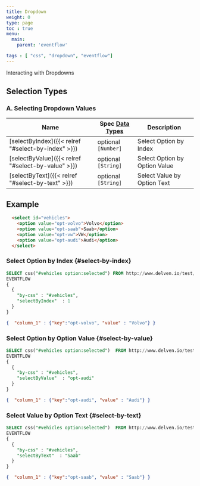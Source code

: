```yaml
---
title: Dropdown
weight: 0
type: page
toc : true
menu:
  main:
    parent: 'eventflow'

tags : [ "css", "dropdown", "eventflow"]
---
```


Interacting with Dropdowns

## Selection Types

### A. Selecting Dropdown Values 

| Name       	                                           | Spec [Data Types](/syntax/datatypes) | Description
| -------------	                                         | ------------------------------------ | -----------------
| [selectByIndex]({{< relref  "#select-by-index" >}})    | optional `[Number]`                  | Select Option by Index
| [selectByValue]({{< relref  "#select-by-value" >}})    | optional `[String]`                  | Select Option by Option Value
| [selectByText]({{< relref  "#select-by-text" >}})   	 | optional `[String]`                  | Select Value  by Option Text
 
## Example 


```html
  <select id="vehicles">
    <option value="opt-volvo">Volvo</option>
    <option value="opt-saab">Saab</option>
    <option value="opt-vw">VW</option>
    <option value="opt-audi">Audi</option>
  </select>
```
### Select Option by Index {#select-by-index}

```sql
SELECT css("#vehicles option:selected") FROM http://www.delven.io/test/execute.html 
EVENTFLOW
{
  {
    "by-css" : "#vehicles",    
    "selectByIndex"  : 1
  }
}
```

```json
{  "column_1" : {"key":"opt-volvo", "value" : "Volvo"} }
```


### Select Option by Option Value {#select-by-value}

```sql
SELECT css("#vehicles option:selected")  FROM http://www.delven.io/test/execute.html 
EVENTFLOW
{
  {
    "by-css" : "#vehicles",    
    "selectByValue"  : "opt-audi"
  }
}
```
```json
{  "column_1" : {"key":"opt-audi", "value" : "Audi"} }
```


### Select Value  by Option Text {#select-by-text}

```sql
SELECT css("#vehicles option:selected")  FROM http://www.delven.io/test/execute.html 
EVENTFLOW
{
  {
    "by-css" : "#vehicles",    
    "selectByText"  : "Saab"
  }
}
```

```json
{  "column_1" : {"key":"opt-saab", "value" : "Saab"} }
```